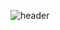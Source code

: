 ![header](https://capsule-render.vercel.app/api?type=wave&color=_hexcode&height=300&section=header&text=손승우&fontSize=90)
